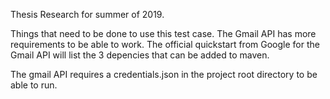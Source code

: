 Thesis Research for summer of 2019.

Things that need to be done to use this test case.
The Gmail API has more requirements to be able to work.
The official quickstart from Google for the Gmail API will list the 3 depencies that can be added to maven.

The gmail API requires a credentials.json in the project root directory to be able to run.
